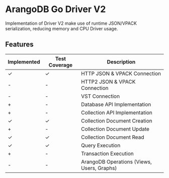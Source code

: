 # ArangoDB Go Driver V2

Implementation of Driver V2 make use of runtime JSON/VPACK serialization, reducing memory and CPU Driver usage.

## Features

| Implemented | Test Coverage | Description                                                             |
|-------------|---------------|-------------------------------------------------------------------------|
|  ✓          |  ✓            | HTTP JSON & VPACK Connection                                            |
|  -          |  -            | HTTP2 JSON & VPACK Connection                                           |
|  -          |  -            | VST Connection                                                          |
|  +          |  -            | Database API Implementation                                             |
|  +          |  -            | Collection API Implementation                                           |
|  ✓          |  ✓            | Collection Document Creation                                            |
|  +          |  -            | Collection Document Update                                              |
|  ✓          |  ✓            | Collection Document Read                                                |
|  ✓          |  ✓            | Query Execution                                                         |
|  +          |  -            | Transaction Execution                                                   |
|  -          |  -            | ArangoDB Operations (Views, Users, Graphs)                              |